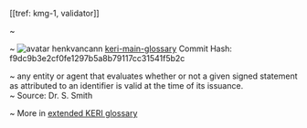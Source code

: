 [[tref: kmg-1, validator]]

~ <!-- This is a copy of the saved remote text. Remove it if you like. It is automatically (re)generated -->

~ <span class="meta-info"><span>![avatar](https://avatars.githubusercontent.com/u/479356?v=4) henkvancann</span> <span>[keri-main-glossary](https://github.com/henkvancann/keri-main-glossary)</span> <span class="commit-hash">Commit Hash: f9dc9b3e2cf0fe1297b5a8b79117cc31541f5b2c</span></span>

~ any entity or agent that evaluates whether or not a given signed statement as attributed to an identifier is valid at the time of its issuance.  
~ Source: Dr. S. Smith

~ More in <a href="https://weboftrust.github.io/WOT-terms/docs/glossary/validator">extended KERI glossary</a>
